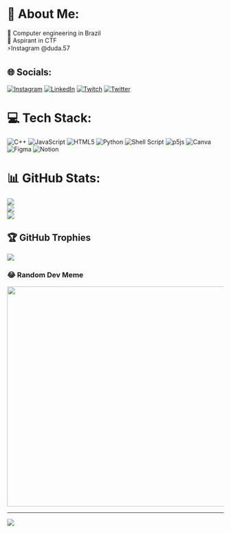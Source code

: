 # 💫 About Me:
🔭 Computer engineering in Brazil<br>🌱 Aspirant in CTF<br>⚡Instagram @duda.57


## 🌐 Socials:
[![Instagram](https://img.shields.io/badge/Instagram-%23E4405F.svg?logo=Instagram&logoColor=white)](https://instagram.com/duda.57) [![LinkedIn](https://img.shields.io/badge/LinkedIn-%230077B5.svg?logo=linkedin&logoColor=white)](https://linkedin.com/in/https://www.linkedin.com/in/maria-eduarda-137778201) [![Twitch](https://img.shields.io/badge/Twitch-%239146FF.svg?logo=Twitch&logoColor=white)](https://twitch.tv/dudarng) [![Twitter](https://img.shields.io/badge/Twitter-%231DA1F2.svg?logo=Twitter&logoColor=white)](https://twitter.com/duda.txt) 

# 💻 Tech Stack:
![C++](https://img.shields.io/badge/c++-%2300599C.svg?style=flat&logo=c%2B%2B&logoColor=white) ![JavaScript](https://img.shields.io/badge/javascript-%23323330.svg?style=flat&logo=javascript&logoColor=%23F7DF1E) ![HTML5](https://img.shields.io/badge/html5-%23E34F26.svg?style=flat&logo=html5&logoColor=white) ![Python](https://img.shields.io/badge/python-3670A0?style=flat&logo=python&logoColor=ffdd54) ![Shell Script](https://img.shields.io/badge/shell_script-%23121011.svg?style=flat&logo=gnu-bash&logoColor=white) ![p5js](https://img.shields.io/badge/p5.js-ED225D?style=flat&logo=p5.js&logoColor=FFFFFF) ![Canva](https://img.shields.io/badge/Canva-%2300C4CC.svg?style=flat&logo=Canva&logoColor=white) 	![Figma](https://img.shields.io/badge/figma-%23F24E1E.svg?style=flat&logo=figma&logoColor=white) ![Notion](https://img.shields.io/badge/Notion-%23000000.svg?style=flat&logo=notion&logoColor=white)
# 📊 GitHub Stats:
![](https://github-readme-stats.vercel.app/api?username=Dudarng&theme=dracula&hide_border=false&include_all_commits=false&count_private=false)<br/>
![](https://github-readme-streak-stats.herokuapp.com/?user=Dudarng&theme=dracula&hide_border=false)<br/>
![](https://github-readme-stats.vercel.app/api/top-langs/?username=Dudarng&theme=dracula&hide_border=false&include_all_commits=false&count_private=false&layout=compact)

## 🏆 GitHub Trophies
![](https://github-profile-trophy.vercel.app/?username=Dudarng&theme=dracula&no-frame=false&no-bg=false&margin-w=4)

### 😂 Random Dev Meme
<img src="https://random-memer.herokuapp.com/" width="512px"/>

---
[![](https://visitcount.itsvg.in/api?id=Dudarng&icon=2&color=0)](https://visitcount.itsvg.in)

<!-- Proudly created with GPRM ( https://gprm.itsvg.in ) -->

